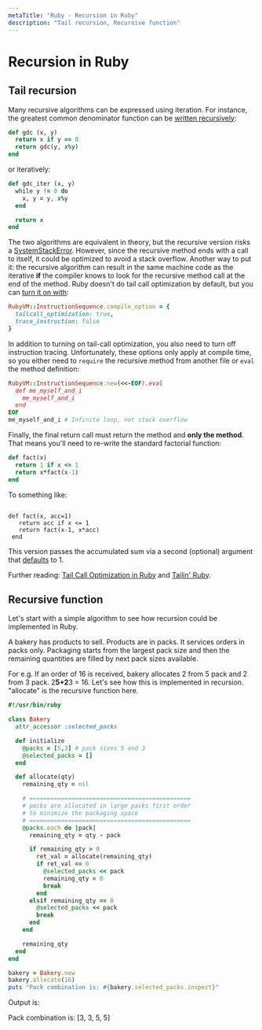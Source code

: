 ```yaml
---
metaTitle: "Ruby - Recursion in Ruby"
description: "Tail recursion, Recursive function"
---
```


# Recursion in Ruby




## Tail recursion


Many recursive algorithms can be expressed using iteration. For instance, the greatest common denominator function can be [written recursively](https://en.wikipedia.org/wiki/Recursion_(computer_science)#Recursive_procedures):

```ruby
def gdc (x, y)
  return x if y == 0
  return gdc(y, x%y)
end

```

or iteratively:

```ruby
def gdc_iter (x, y)
  while y != 0 do
    x, y = y, x%y
  end

  return x
end

```

The two algorithms are equivalent in theory, but the recursive version risks a [SystemStackError](https://ruby-doc.org/core/SystemStackError.html). However, since the recursive method ends with a call to itself, it could be optimized to avoid a stack overflow. Another way to put it: the recursive algorithm can result in the same machine code as the iterative **if** the compiler knows to look for the recursive method call at the end of the method. Ruby doesn't do tail call optimization by default, but you can [turn it on with](https://ruby-doc.org/core/RubyVM/InstructionSequence.html#method-c-compile_option):

```ruby
RubyVM::InstructionSequence.compile_option = {
  tailcall_optimization: true,
  trace_instruction: false
}

```

In addition to turning on tail-call optimization, you also need to turn off instruction tracing. Unfortunately, these options only apply at compile time, so you either need to `require` the recursive method from another file or `eval` the method definition:

```ruby
RubyVM::InstructionSequence.new(<<-EOF).eval
  def me_myself_and_i
    me_myself_and_i
  end
EOF
me_myself_and_i # Infinite loop, not stack overflow

```

Finally, the final return call must return the method and **only the method**. That means you'll need to re-write the standard factorial function:

```ruby
def fact(x)
  return 1 if x <= 1
  return x*fact(x-1)
end

```

To something like:

```

def fact(x, acc=1)
   return acc if x <= 1
   return fact(x-1, x*acc)
 end

```

This version passes the accumulated sum via a second (optional) argument that [defaults](http://stackoverflow.com/documentation/ruby/997/methods/3243/default-parameters#t=201705072356272378973) to 1.

Further reading: [Tail Call Optimization in Ruby](http://nithinbekal.com/posts/ruby-tco/) and [Tailin' Ruby](http://timelessrepo.com/tailin-ruby).



## Recursive function


Let's start with a simple algorithm to see how recursion could be implemented in Ruby.

A bakery has products to sell. Products are in packs. It services orders in packs only. Packaging starts from the largest pack size and then the remaining quantities are filled by next pack sizes available.

For e.g. If an order of 16 is received, bakery allocates 2 from 5 pack and 2 from 3 pack. 2**5+2**3 = 16. Let's see how this is implemented in recursion. "allocate" is the recursive function here.

```ruby
#!/usr/bin/ruby

class Bakery
  attr_accessor :selected_packs

  def initialize
    @packs = [5,3] # pack sizes 5 and 3
    @selected_packs = []
  end

  def allocate(qty)
    remaining_qty = nil

    # ==============================================
    # packs are allocated in large packs first order
    # to minimize the packaging space
    # ==============================================
    @packs.each do |pack|
      remaining_qty = qty - pack

      if remaining_qty > 0
        ret_val = allocate(remaining_qty)
        if ret_val == 0
          @selected_packs << pack
          remaining_qty = 0
          break
        end
      elsif remaining_qty == 0
        @selected_packs << pack
        break
      end
    end

    remaining_qty
  end
end

bakery = Bakery.new
bakery.allocate(16)
puts "Pack combination is: #{bakery.selected_packs.inspect}"

```

Output is:

> 
Pack combination is: [3, 3, 5, 5]


